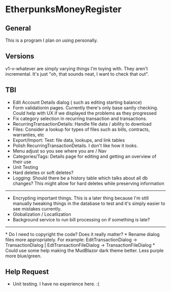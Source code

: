 # EtherpunksMoneyRegister


## General
This is a program I plan on using personally.

## Versions

v1-v-whatever are simply varying things I'm toying with. They aren't incremental. It's just "oh, that sounds neat, I want to check that out".

## TBI

* Edit Account Details dialog ( such as editing starting balance)
* Form validationin pages. Currently there's only base sanity checking. Could help with UX if we displayed the problems as they progressed
* Fix category selection in recurring transaction and transactions.
* RecurringTransactionDetails: Handle file data / ability to download
* Files: Consider a lookup for types of files such as bills, contracts, warranties, etc
* Export/Import: Test: file data, lookups, and link tables
* Polish RecurringTransactionDetails. I don't like how it looks.
* Menu adjust so you see where you are / Nav
* Categories/Tags: Details page for editing and getting an overview of their use
* Unit Testing
* Hard deletes or soft deletes?
* Logging: Should there be a history table which talks about all db changes? This might allow for hard deletes while preserving information
<hr />

* Encrypting important things. This is a later thing because I'm still manually tweaking things in the database to test and it's simply easier to see mistakes currently.
* Globalization / Locatlization
* Background service to run bill processing on if something is late?

<hr />
* Do I need to copyright the code? Does it really matter?
* Rename dialog files more appropriately. For example: EditTransactionDialog -> TransactionDialog | EdtTransactionFileDialog -> TransactionFileDialog
* Could use some help making the MudBlazor dark theme better. Less purple more blue/green. 

## Help Request

* Unit testing. I have no experience here. :(
